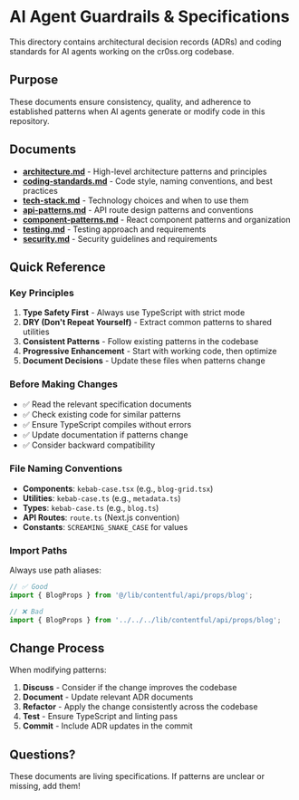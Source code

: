 # AI Agent Guardrails & Specifications

This directory contains architectural decision records (ADRs) and coding standards for AI agents working on the cr0ss.org codebase.

## Purpose

These documents ensure consistency, quality, and adherence to established patterns when AI agents generate or modify code in this repository.

## Documents

- **[architecture.md](architecture.md)** - High-level architecture patterns and principles
- **[coding-standards.md](coding-standards.md)** - Code style, naming conventions, and best practices
- **[tech-stack.md](tech-stack.md)** - Technology choices and when to use them
- **[api-patterns.md](api-patterns.md)** - API route design patterns and conventions
- **[component-patterns.md](component-patterns.md)** - React component patterns and organization
- **[testing.md](testing.md)** - Testing approach and requirements
- **[security.md](security.md)** - Security guidelines and requirements

## Quick Reference

### Key Principles

1. **Type Safety First** - Always use TypeScript with strict mode
2. **DRY (Don't Repeat Yourself)** - Extract common patterns to shared utilities
3. **Consistent Patterns** - Follow existing patterns in the codebase
4. **Progressive Enhancement** - Start with working code, then optimize
5. **Document Decisions** - Update these files when patterns change

### Before Making Changes

- ✅ Read the relevant specification documents
- ✅ Check existing code for similar patterns
- ✅ Ensure TypeScript compiles without errors
- ✅ Update documentation if patterns change
- ✅ Consider backward compatibility

### File Naming Conventions

- **Components**: `kebab-case.tsx` (e.g., `blog-grid.tsx`)
- **Utilities**: `kebab-case.ts` (e.g., `metadata.ts`)
- **Types**: `kebab-case.ts` (e.g., `blog.ts`)
- **API Routes**: `route.ts` (Next.js convention)
- **Constants**: `SCREAMING_SNAKE_CASE` for values

### Import Paths

Always use path aliases:
```typescript
// ✅ Good
import { BlogProps } from '@/lib/contentful/api/props/blog';

// ❌ Bad
import { BlogProps } from '../../../lib/contentful/api/props/blog';
```

## Change Process

When modifying patterns:

1. **Discuss** - Consider if the change improves the codebase
2. **Document** - Update relevant ADR documents
3. **Refactor** - Apply the change consistently across the codebase
4. **Test** - Ensure TypeScript and linting pass
5. **Commit** - Include ADR updates in the commit

## Questions?

These documents are living specifications. If patterns are unclear or missing, add them!
